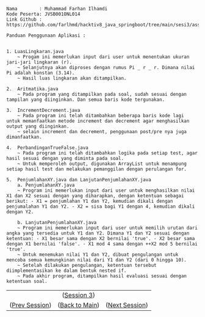     Nama        : Muhammad Farhan Ilhamdi
    Kode Peserta: JVSB001ONL014
    Link Github : https://github.com/farlhmd/hacktiv8_java_springboot/tree/main/sesi3/assignment1
    
    Panduan Penggunaan Aplikasi :


    1. LuasLingkaran.java
        ~ Progam ini memerlukan input dari user untuk menentukan ukuran jari-jari lingkaran (r).
        ~ Selanjutnya akan diproses dengan rumus Pi _ r _ r. Dimana nilai Pi adalah konstan (3.14).
        ~ Hasil luas lingkaran akan ditampilkan.

    2.  Aritmatika.java
        ~ Pada program yang ditampilkan pada soal, sudah sesuai dengan tampilan yang diinginkan. Dan semua baris kode tergunakan.

    3.  IncrementDecrement.java
        ~ Pada program ini telah ditambahkan beberapa baris kode lagi untuk memanfaatkan metode increment dan decrement agar menghasilkan output yang diinginkan.
        ~ selain increment dan decrement, penggunaan post/pre nya juga dimanfaatkan.

    4.  PerbandinganTrueFalse.java
        ~ Pada program ini telah ditambahkan logika pada setiap test, agar hasil sesuai dengan yang diminta pada soal.
        ~ Untuk memperoleh output, digunakan ArrayList untuk menampung setiap hasil test dan melakukan pemanggilan dengan perulangan for.

    5.  PenjumlahanXY.java dan LanjutanPenjumlahanXY.java
        a. PenjumlahanXY.java
        ~ Program ini memerlukan input dari user untuk menghasilkan nilai X1 dan X2 sesuai dengan yang diharapkan, dengan ketentuan sebagai berikut: - X1 = penjumlahan Y1 dan Y2, kemudian dikali dengan penjumalahan Y1 dan Y2. - X2 = sisa bagi Y1 dengan 4, kemudian dikali dengan Y2.

        b. LanjutanPenjumlahanXY.java
        ~ Program ini memerlukan input dari user untuk memilih urutan dari angka yang tersedia untuk Y1 dan Y2. Dimana Y1 dan Y2 sesuai dengan ketentuan: - X1 besar sama dengan X2 bernilai 'true'. - X2 besar sama dengan X1 bernilai 'false'. - X1 mod 4 sama dengan ++X2 mod 5 bernilai 'true'.
        ~ Untuk menemukan nilai Y1 dan Y2, dibuat pengulangan untuk mencoba semua kemungkinan nilai dari Y1 dan Y2 (dari 0 hingga 10).
        ~ Setelah dilakukan pengulangan, ketentuan tersebut diimplementasikan ke dalam bentuk nested if.
        ~ Pada akhir program, ditampilkan hasil evaluasi sesuai dengan ketentuan soal.

<table align="center" style="border:none;">
    <tr>
    <td></td>
    <td align="center">(<a href="https://github.com/farlhmd/hacktiv8_java_springboot/tree/main/src/sesi3/session">Session 3</a>)</td>
    <td></td>
    </tr>
  <tr>
    <td>(<a href="https://github.com/farlhmd/hacktiv8_java_springboot/tree/main/src/sesi2">Prev Session</a>)</td>
    <td>(<a href="https://github.com/farlhmd/hacktiv8_java_springboot">Back to Main</a>)</td>
    <td>(<a href="https://github.com/farlhmd/hacktiv8_java_springboot/tree/main/src/sesi4">Next Session</a>)</td>
  </tr>
</table>
